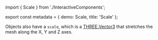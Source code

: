 import { Scale } from './InteractiveComponents';

export const metadata = {
  demo: Scale,
  title: 'Scale'
};

Objects also have a `scale`, which is a [THREE.Vector3](https://threejs.org/docs/#api/en/math/Vector3) that stretches the mesh along the X, Y and Z axes.